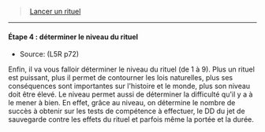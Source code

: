 ﻿---
!GenericItem
Name: 'Étape 4 : déterminer le niveau du rituel'
Source: (L5R p72)
Id: l5r_rituals_hd.md#Étape-4--déterminer-le-niveau-du-rituel
ParentLink: l5r_rituals_hd.md#lancer-un-rituel
ParentName: Lancer un rituel
NameLevel: 4
Attributes:
  Name: 'Étape 4 : déterminer le niveau du rituel'
  Markdown: >+
    #### <!--Name-->Étape 4 : déterminer le niveau du rituel<!--/Name-->


    - Source: <!--Source-->(L5R p72)<!--/Source-->


    Enfin, il va vous falloir déterminer le niveau du rituel (de 1 à 9). Plus un rituel est puissant, plus il permet de contourner les lois naturelles, plus ses conséquences sont importantes sur l'histoire et le monde, plus son niveau doit être élevé. Le niveau permet aussi de déterminer la difficulté qu'il y a à le mener à bien. En effet, grâce au niveau, on détermine le nombre de succès à obtenir sur les tests de compétence à effectuer, le DD du jet de sauvegarde contre les effets du rituel et parfois même la portée et la durée.

  Source: (L5R p72)
AttributesDictionary: >+
  Name: 'Étape 4 : déterminer le niveau du rituel'

  Markdown: >+

    #### <!--Name-->Étape 4 : déterminer le niveau du rituel<!--/Name-->





    - Source: <!--Source-->(L5R p72)<!--/Source-->





    Enfin, il va vous falloir déterminer le niveau du rituel (de 1 à 9). Plus un rituel est puissant, plus il permet de contourner les lois naturelles, plus ses conséquences sont importantes sur l'histoire et le monde, plus son niveau doit être élevé. Le niveau permet aussi de déterminer la difficulté qu'il y a à le mener à bien. En effet, grâce au niveau, on détermine le nombre de succès à obtenir sur les tests de compétence à effectuer, le DD du jet de sauvegarde contre les effets du rituel et parfois même la portée et la durée.



  Source: (L5R p72)

---
> [Lancer un rituel](hd_l5r_rituals.md)

---

#### Étape 4 : déterminer le niveau du rituel

- Source: (L5R p72)

Enfin, il va vous falloir déterminer le niveau du rituel (de 1 à 9). Plus un rituel est puissant, plus il permet de contourner les lois naturelles, plus ses conséquences sont importantes sur l'histoire et le monde, plus son niveau doit être élevé. Le niveau permet aussi de déterminer la difficulté qu'il y a à le mener à bien. En effet, grâce au niveau, on détermine le nombre de succès à obtenir sur les tests de compétence à effectuer, le DD du jet de sauvegarde contre les effets du rituel et parfois même la portée et la durée.

